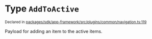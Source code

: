 # Type `AddToActive`
<sub>Declared in [packages/sdk/app-framework/src/plugins/common/navigation.ts:119](https://github.com/dxos/dxos/blob/bdc1200dc/packages/sdk/app-framework/src/plugins/common/navigation.ts#L119)</sub>


Payload for adding an item to the active items.



